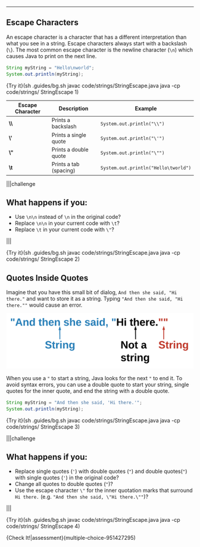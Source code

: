 ----------

## Escape Characters

An escape character is a character that has a different interpretation than what you see in a string. Escape characters always start with a backslash (`\`). The most common escape character is the newline character (`\n`) which causes Java to print on the next line.

```java
String myString = "Hello\nworld";
System.out.println(myString);
```

{Try it}(sh .guides/bg.sh javac code/strings/StringEscape.java java -cp code/strings/ StringEscape 1)

|Escape Character|Description|Example|
|----------------|-----------|-------|
|**\\\\**|Prints a backslash|`System.out.println("\\")`|
|**\\\'**|Prints a single quote|`System.out.println("\'")`|
|**\\\"**|Prints a double quote|`System.out.println("\"")`|
|**\\t**|Prints a tab (spacing)|`System.out.println("Hello\tworld")`|

|||challenge
## What happens if you:
* Use `\n\n` instead of `\n` in the original code?
* Replace `\n\n` in your current code with `\t`?
* Replace `\t` in your current code with `\"`?

|||

{Try it}(sh .guides/bg.sh javac code/strings/StringEscape.java java -cp code/strings/ StringEscape 2)

## Quotes Inside Quotes

Imagine that you have this small bit of dialog, `And then she said, "Hi there."` and want to store it as a string. Typing `"And then she said, "Hi there.""` would cause an error.

![.guides/img/StringQuotes](.guides/img/StringQuotes.png)

When you use a `"` to start a string, Java looks for the next `"` to end it. To avoid syntax errors, you can use a double quote to start your string, single quotes for the inner quote, and end the string with a double quote.

```Java
String myString = "And then she said, 'Hi there.'";
System.out.println(myString);
```

{Try it}(sh .guides/bg.sh javac code/strings/StringEscape.java java -cp code/strings/ StringEscape 3)

|||challenge
## What happens if you:
* Replace single quotes (`'`) with double quotes (`"`) and double quotes(`"`) with single quotes (`'`) in the original code?
* Change all quotes to double quotes (`"`)?
* Use the escape character `\"` for the inner quotation marks that surround `Hi there.` (e.g. `"And then she said, \"Hi there.\""`)?

|||

{Try it}(sh .guides/bg.sh javac code/strings/StringEscape.java java -cp code/strings/ StringEscape 4)

{Check It!|assessment}(multiple-choice-951427295)
